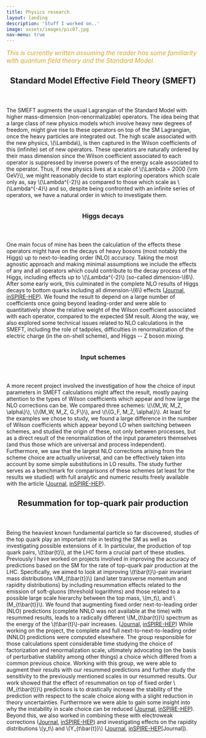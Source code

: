 ```yaml
---
title: Physics research
layout: landing
description: 'Stuff I worked on..'
image: assets/images/pic07.jpg
nav-menu: true
---
```


<!-- Main -->
<div id="main">

*<font size="3" color="GoldenRod">This is currently written assuming the reader has some familiarity with quantum field theory and the Standard Model. </font>*


<!-- SMEFT -->
<section id="one">
    <div class="inner">
        <header class="major">
            <h2>Standard Model Effective Field Theory (SMEFT)</h2>
        </header>
        <p>
            The SMEFT augments the usual Lagrangian of the Standard Model with higher mass-dimension (non-renormalizable) operators. The idea being that a large class of new physics models which involve heavy new degrees of freedom, might give rise to these operators on top of the SM Lagrangian, once the heavy particles are integrated out. The high scale associated with the new physics, \(\Lambda\), is then captured in the Wilson coefficients of this (infinite) set of new operators. These operators are naturally ordered by their mass dimension since the Wilson coefficient associated to each operator is suppressed by inverse powers of the energy scale associated to the operator. Thus, if new physics lives at a scale of \(\Lambda = 2000 {\rm GeV}\), we might reasonably decide to start exploring operators which scale only as, say \(\Lambda^{-2}\) as compared to those which scale as \(\Lambda^{-4}\) and so, despite being confronted with an infinite series of operators, we have a natural order in which to investigate them.
        </p>
    </div>
</section>

<!-- SMEFT DETAILS -->
<section id="two" class="spotlights">
    <section>
        <a href="generic.html" class="image">
            <img src="{% link assets/images/pic08.jpg %}" alt="" data-position="center center" />
        </a>
        <div class="content">
            <div class="inner">
                <header class="major">
                    <h3>Higgs decays</h3>
                </header>
                <p>
                One main focus of mine has been the calculation of the effects these operators might have on the decays of heavy bosons (most notably the Higgs) up to next-to-leading order (NLO) accuracy. Taking the most agnostic approach and making minimal assumptions we include the effects of any and all operators which could contribute to the decay process of the Higgs, including effects up to \(\Lambda^{-2}\) (so-called dimension-\(6\).
                After some early work, this culminated in the complete NLO results of Higgs decays to bottom quarks including all dimension-\(6\) effects (<a href="https://link.springer.com/article/10.1007/JHEP08(2019)173" target="_blank">Journal</a>, <a href="https://inspirehep.net/literature/1729733" target="_blank">inSPIRE-HEP</a>).
                We found the result to depend on a large number of coefficients once going beyond leading-order and were able to quantitatively show the relative weight of the Wilson coefficient associated with each operator, compared to the expected SM result. Along the way, we also explored some technical issues related to NLO calculations in the SMEFT, including the role of tadpoles, difficulties in renormalization of the electric charge (in the on-shell scheme), and Higgs -- Z boson mixing.
                </p>
            </div>
        </div>
    </section>
    <section>
        <a href="generic.html" class="image">
            <img src="{% link assets/images/pic09.jpg %}" alt="" data-position="top center" />
        </a>
        <div class="content">
            <div class="inner">
                <header class="major">
                    <h3>Input schemes</h3>
                </header>
                <p>
                A more recent project involved the investigation of how the choice of input parameters in SMEFT calculations might affect the result, mostly paying attention to the types of Wilson coefficients which appear and how large the NLO corrections can be. We compared three schemes: \(\{M_W, M_Z, \alpha\}\), \(\{M_W, M_Z, G_F\}\), and \(\{G_F, M_Z, \alpha\}\). At least for the examples we chose to study, we found a large difference in the number of Wilson coefficients which appear beyond LO when switching between schemes, and studied the origin of these, not only between processes, but as a direct result of the renormalization of the input parameters themselves (and thus those which are universal and process independent). Furthermore, we saw that the largest NLO corrections arising from the scheme choice are actually universal, and can be effectively taken into account by some simple substitutions in LO results. The study further serves as a benchmark for comparisons of these schemes (at least for the results we studied) with full analytic and numeric results freely available with the article (<a href="https://link.springer.com/article/10.1007/JHEP07(2023)115" target="_blank">Journal</a>, <a href="https://inspirehep.net/literature/2657687" target="_blank">inSPIRE-HEP</a>).
                </p>
            </div>
        </div>
    </section>
</section>

<!-- Three -->
<section id="three">
    <div class="inner">
        <header class="major">
            <h2>Resummation for top-quark pair production</h2>
        </header>
        <p>
            Being the heaviest known fundamental particle so far discovered, studies of the top quark play an important role in testing the SM as well as investigating possible extensions of it. In particular, the production of top quark pairs, \(t\bar{t}\), at the LHC form a crucial part of these studies.
            Previously I have worked on projects involved in improving the accuracy of predictions based on the SM for the rate of top-quark pair production at the LHC. Specifically, we aimed to look at improving \(t\bar{t}\)-pair invariant mass distributions \(M_{t\bar{t}}\) (and later transverse momentum and rapidity distributions) by including resummation effects related to the emission of soft-gluons (threshold logarithms) and those related to a possible large scale hierarchy between the top mass, \(m_t\), and \(M_{t\bar{t}}\). We found that augmenting fixed order next-to-leading order (NLO) predictions (complete NNLO was not available at the time) with resummed results, leads to a radically different \(M_{t\bar{t}}\) spectrum as the energy of the \(t\bar{t}\)-pair increases. (<a href="https://journals.aps.org/prl/abstract/10.1103/PhysRevLett.116.202001" target="_blank">Journal</a>, <a href="https://inspirehep.net/literature/1417004" target="_blank">inSPIRE-HEP</a>)
            While working on the project, the complete and full next-to-next-to-leading order (NNLO) predictions were computed elsewhere. The group responsible for those calculations spent considerable time studying the choice of factorization and renormalization scale, ultimately advocating (on the basis of perturbative stability among other things) a choice which differed from a common previous choice. Working with this group, we were able to augment their results with our resummed predictions and further study the sensitivity to the previously mentioned scales in our resummed results. Our work showed that the effect of resummation on top of fixed order \(M_{t\bar{t}}\) predictions is to drastically increase the stability of the prediction with respect to the scale choice along with a slight reduction in theory uncertainties. Furthermore we were able to gain some insight into why the instability in scale choice can be reduced (<a href="https://link.springer.com/article/10.1007/JHEP05(2018)149" target="_blank">Journal</a>, <a href="https://inspirehep.net/literature/1663444" target="_blank">inSPIRE-HEP</a>).
            Beyond this, we also worked in combining these with electroweak corrections (<a href="https://iopscience.iop.org/article/10.1088/1674-1137/44/8/083104" target="_blank">Journal</a>, <a href="https://inspirehep.net/literature/1716558" target="_blank">inSPIRE-HEP</a>) and investigating effects on the rapidity distributions \(y_t\) and \(Y_{t\bar{t}}\) (<a href="https://link.springer.com/article/10.1007/JHEP03(2019)060" target="_blank">Journal</a>, <a href="https://inspirehep.net/literature/1704967" target="_blank">inSPIRE-HEP</a>[Journal]).
        </p>
    </div>
</section>

<!--

     INCLUDE THESE AT SOME POINT
<img src="/assets/images/content/field_glow_1.png" align="left" width="200px"/>



---



<img src="/assets/images/content/ttbar_prod.png" align="right" width="250px"/>


-->

</div>